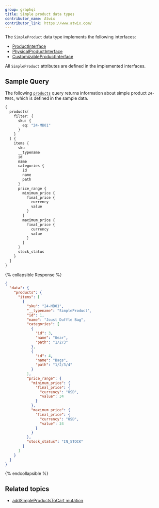 ```yaml
---
group: graphql
title: Simple product data types
contributor_name: Atwix
contributor_link: https://www.atwix.com/
---
```


The `SimpleProduct` data type implements the following interfaces:

-  [ProductInterface]({{page.baseurl}}/graphql/interfaces/product-interface.html)
-  [PhysicalProductInterface]({{page.baseurl}}/graphql/interfaces/product-interface.html#PhysicalProductInterface)
-  [CustomizableProductInterface]({{page.baseurl}}/graphql/interfaces/customizable-option-interface.html)

All `SimpleProduct` attributes are defined in the implemented interfaces.

## Sample Query

The following [`products`]({{page.baseurl}}/graphql/queries/products.html) query returns information about simple product `24-MB01`, which is defined in the sample data.

```graphql
{
  products(
    filter: {
      sku: {
        eq: "24-MB01"
      }
    }
  ) {
    items {
      sku
      __typename
      id
      name
      categories {
        id
        name
        path
      }
      price_range {
        minimum_price {
          final_price {
            currency
            value
          }
        }
        maximum_price {
          final_price {
            currency
            value
          }
        }
      }
      stock_status
    }
  }
}
```

{% collapsible Response %}

```json
{
  "data": {
    "products": {
      "items": [
        {
          "sku": "24-MB01",
          "__typename": "SimpleProduct",
          "id": 1,
          "name": "Joust Duffle Bag",
          "categories": [
            {
              "id": 3,
              "name": "Gear",
              "path": "1/2/3"
            },
            {
              "id": 4,
              "name": "Bags",
              "path": "1/2/3/4"
            }
          ],
          "price_range": {
            "minimum_price": {
              "final_price": {
                "currency": "USD",
                "value": 34
              }
            },
            "maximum_price": {
              "final_price": {
                "currency": "USD",
                "value": 34
              }
            }
          },
          "stock_status": "IN_STOCK"
        }
      ]
    }
  }
}
```

{% endcollapsible %}

## Related topics

-  [addSimpleProductsToCart mutation]({{page.baseurl}}/graphql/mutations/add-simple-products.html)
